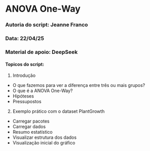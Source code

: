 # ANOVA One-Way

### Autoria do script: Jeanne Franco
### Data: 22/04/25
### Material de apoio: DeepSeek

#### Topicos do script:

1. Introdução
- O que fazemos para ver a diferença entre três ou mais grupos?
- O que é a ANOVA One-Way?
- Hipóteses
- Pressupostos
2. Exemplo prático com o dataset PlantGrowth 
- Carregar pacotes
- Carregar dados
- Resumo estatístico
- Visualizar estrutura dos dados
- Visualização inicial do gráfico
